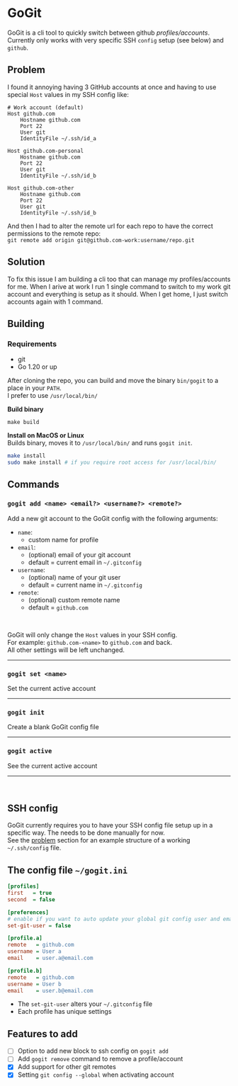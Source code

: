 # GoGit

GoGit is a cli tool to quickly switch between github _profiles/accounts_. \
Currently only works with very specific SSH `config` setup (see below) and `github`.

## Problem

I found it annoying having 3 GitHub accounts at once and having to use special `Host` values in my SSH config like:
```ssh-config
# Work account (default)
Host github.com
    Hostname github.com
    Port 22
    User git
    IdentityFile ~/.ssh/id_a

Host github.com-personal
    Hostname github.com
    Port 22
    User git
    IdentityFile ~/.ssh/id_b

Host github.com-other
    Hostname github.com
    Port 22
    User git
    IdentityFile ~/.ssh/id_b
```

And then I had to alter the remote url for each repo to have the correct permissions to the remote repo: \
`git remote add origin git@github.com-work:username/repo.git`

## Solution

To fix this issue I am building a cli too that can manage my profiles/accounts for me. When I arive at work I run 1 single command to switch to my work git account and everything is setup as it should. When I get home, I just switch accounts again with 1 command.

## Building

### Requirements
- git
- Go 1.20 or up

After cloning the repo, you can build and move the binary `bin/gogit` to a place in your `PATH`. \
I prefer to use `/usr/local/bin/`

__Build binary__
```
make build
```

__Install on MacOS or Linux__ \
Builds binary, moves it to `/usr/local/bin/` and runs `gogit init`.
```bash
make install
sudo make install # if you require root access for /usr/local/bin/
```

## Commands

### `gogit add <name> <email?> <username?> <remote?>`

Add a new git account to the GoGit config with the following arguments:
- `name`: 
    - custom name for profile
- `email`: 
    - (optional) email of your git account
    - default = current email in `~/.gitconfig`
- `username`:
    - (optional) name of your git user
    - default = current name in `~/.gitconfig`
- `remote`: 
    - (optional) custom remote name
    - default = `github.com`

<br>

GoGit will only change the `Host` values in your SSH config. \
For example: `github.com-<name>` to `github.com` and back. \
All other settings will be left unchanged.

<hr>

### `gogit set <name>`

Set the current active account

<hr>

### `gogit init`

Create a blank GoGit config file

<hr>

### `gogit active`

See the current active account

<hr>
<br>

## SSH config

GoGit currently requires you to have your SSH config file setup up in a specific way. The needs to be done manually for now. \
See the [problem](#problem) section for an example structure of a working `~/.ssh/config` file.

## The config file `~/gogit.ini`


```ini
[profiles]
first   = true
second  = false

[preferences]
# enable if you want to auto update your global git config user and email
set-git-user = false

[profile.a]
remote   = github.com
username = User a
email    = user.a@email.com

[profile.b]
remote   = github.com
username = User b
email    = user.b@email.com
```

- The `set-git-user` alters your `~/.gitconfig` file
- Each profile has unique settings

## Features to add

- [ ] Option to add new block to ssh config on `gogit add`
- [ ] Add `gogit remove` command to remove a profile/account
- [x] Add support for other git remotes
- [x] Setting `git config --global` when activating account
